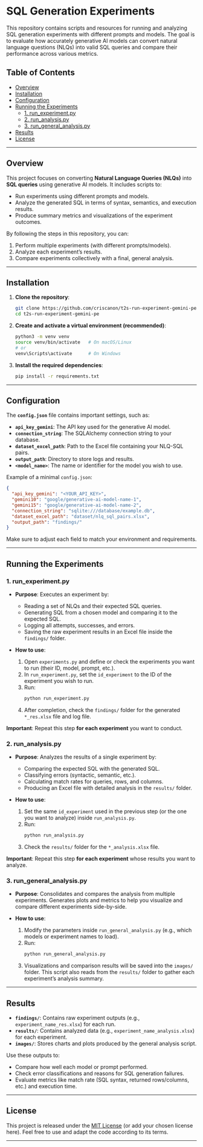 # SQL Generation Experiments

This repository contains scripts and resources for running and analyzing SQL generation experiments with different prompts and models. The goal is to evaluate how accurately generative AI models can convert natural language questions (NLQs) into valid SQL queries and compare their performance across various metrics.

## Table of Contents
- [Overview](#overview)
- [Installation](#installation)
- [Configuration](#configuration)
- [Running the Experiments](#running-the-experiments)
  - [1. run_experiment.py](#1-run_experimentpy)
  - [2. run_analysis.py](#2-run_analysispy)
  - [3. run_general_analysis.py](#3-run_general_analysispy)
- [Results](#results)
- [License](#license)

---

## Overview
This project focuses on converting **Natural Language Queries (NLQs)** into **SQL queries** using generative AI models. It includes scripts to:
- Run experiments using different prompts and models.
- Analyze the generated SQL in terms of syntax, semantics, and execution results.
- Produce summary metrics and visualizations of the experiment outcomes.

By following the steps in this repository, you can:
1. Perform multiple experiments (with different prompts/models).
2. Analyze each experiment’s results.
3. Compare experiments collectively with a final, general analysis.

---

## Installation
1. **Clone the repository**:
   ```sh
   git clone https://github.com/criscanon/t2s-run-experiment-gemini-pe.git
   cd t2s-run-experiment-gemini-pe
   ```
2. **Create and activate a virtual environment (recommended)**:
   ```sh
   python3 -m venv venv
   source venv/bin/activate   # On macOS/Linux
   # or
   venv\Scripts\activate      # On Windows
   ```
3. **Install the required dependencies**:
   ```sh
   pip install -r requirements.txt
   ```

---

## Configuration
The **`config.json`** file contains important settings, such as:
- **`api_key_gemini`**: The API key used for the generative AI model.
- **`connection_string`**: The SQLAlchemy connection string to your database.
- **`dataset_excel_path`**: Path to the Excel file containing your NLQ-SQL pairs.
- **`output_path`**: Directory to store logs and results.
- **`<model_name>`**: The name or identifier for the model you wish to use.

Example of a minimal `config.json`:
```json
{
  "api_key_gemini": "<YOUR_API_KEY>",
  "gemini10": "google/generative-ai-model-name-1",
  "gemini15": "google/generative-ai-model-name-2",
  "connection_string": "sqlite:///database/example.db",
  "dataset_excel_path": "dataset/nlq_sql_pairs.xlsx",
  "output_path": "findings/"
}
```
Make sure to adjust each field to match your environment and requirements.

---

## Running the Experiments

### 1. run_experiment.py
- **Purpose**: Executes an experiment by:
  - Reading a set of NLQs and their expected SQL queries.
  - Generating SQL from a chosen model and comparing it to the expected SQL.
  - Logging all attempts, successes, and errors.
  - Saving the raw experiment results in an Excel file inside the `findings/` folder.

- **How to use**:
  1. Open `experiments.py` and define or check the experiments you want to run (their ID, model, prompt, etc.).
  2. In `run_experiment.py`, set the `id_experiment` to the ID of the experiment you wish to run.
  3. Run:
     ```sh
     python run_experiment.py
     ```
  4. After completion, check the `findings/` folder for the generated `*_res.xlsx` file and log file.

**Important**: Repeat this step **for each experiment** you want to conduct.

### 2. run_analysis.py
- **Purpose**: Analyzes the results of a single experiment by:
  - Comparing the expected SQL with the generated SQL.
  - Classifying errors (syntactic, semantic, etc.).
  - Calculating match rates for queries, rows, and columns.
  - Producing an Excel file with detailed analysis in the `results/` folder.

- **How to use**:
  1. Set the same `id_experiment` used in the previous step (or the one you want to analyze) inside `run_analysis.py`.
  2. Run:
     ```sh
     python run_analysis.py
     ```
  3. Check the `results/` folder for the `*_analysis.xlsx` file.

**Important**: Repeat this step **for each experiment** whose results you want to analyze.

### 3. run_general_analysis.py
- **Purpose**: Consolidates and compares the analysis from multiple experiments. Generates plots and metrics to help you visualize and compare different experiments side-by-side.

- **How to use**:
  1. Modify the parameters inside `run_general_analysis.py` (e.g., which models or experiment names to load).
  2. Run:
     ```sh
     python run_general_analysis.py
     ```
  3. Visualizations and comparison results will be saved into the `images/` folder. This script also reads from the `results/` folder to gather each experiment’s analysis summary.

---

## Results
- **`findings/`**: Contains raw experiment outputs (e.g., `experiment_name_res.xlsx`) for each run.
- **`results/`**: Contains analyzed data (e.g., `experiment_name_analysis.xlsx`) for each experiment.
- **`images/`**: Stores charts and plots produced by the general analysis script.

Use these outputs to:
- Compare how well each model or prompt performed.
- Check error classifications and reasons for SQL generation failures.
- Evaluate metrics like match rate (SQL syntax, returned rows/columns, etc.) and execution time.

---

## License
This project is released under the [MIT License](LICENSE) (or add your chosen license here). Feel free to use and adapt the code according to its terms.

---
